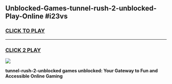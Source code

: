 
## Unblocked-Games-tunnel-rush-2-unblocked-Play-Online #i23vs
<h3>
<a href="https://news.freeplayer.one?title=tunnel-rush-2-unblocked&ref=3">CLICK TO PLAY</a></h3>
<hr>

<h3>
<a href="https://news.freeplayer.one?title=tunnel-rush-2-unblocked&ref=3">CLICK 2 PLAY</a>
  
</h3>

<a href="https://news.freeplayer.one?title=tunnel-rush-2-unblocked&ref=3"><img src="https://clearcache.store/games.png"></a>


**tunnel-rush-2-unblocked games unblocked: Your Gateway to Fun and Accessible Online Gaming**

